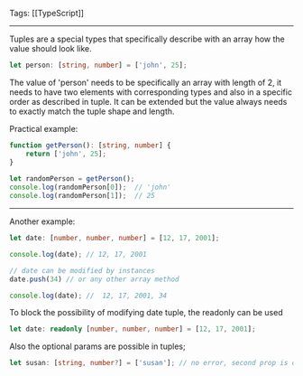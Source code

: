 
Tags: [[TypeScript]]

---
 
Tuples are a special types that specifically describe with an array how the value should look like.

```ts
let person: [string, number] = ['john', 25];
```

The value of 'person' needs to be specifically an array with length of 2, it needs to have two elements with corresponding types and also in a specific order as described in tuple. It can be extended but the value always needs to exactly match the tuple shape and length.

Practical example:

```ts
function getPerson(): [string, number] {  
    return ['john', 25];  
}  
  
let randomPerson = getPerson();  
console.log(randomPerson[0]);  // 'john'
console.log(randomPerson[1]);  // 25
```

---
Another example:

```ts
let date: [number, number, number] = [12, 17, 2001];

console.log(date); // 12, 17, 2001

// date can be modified by instances
date.push(34) // or any other array method

console.log(date); //  12, 17, 2001, 34
```

To block the possibility of modifying date tuple, the readonly can be used

```ts
let date: readonly [number, number, number] = [12, 17, 2001];
```

Also the optional params are possible in tuples;

```ts
let susan: [string, number?] = ['susan']; // no error, second prop is optional
```